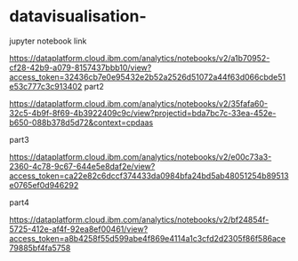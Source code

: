 # datavisualisation-
jupyter notebook link

https://dataplatform.cloud.ibm.com/analytics/notebooks/v2/a1b70952-cf28-42b9-a079-8157437bbb10/view?access_token=32436cb7e0e95432e2b52a2526d51072a44f63d066cbde51e53c777c3c913402
part2

https://dataplatform.cloud.ibm.com/analytics/notebooks/v2/35fafa60-32c5-4b9f-8f69-4b3922409c9c/view?projectid=bda7bc7c-33ea-452e-b650-088b378d5d72&context=cpdaas


part3

https://dataplatform.cloud.ibm.com/analytics/notebooks/v2/e00c73a3-2360-4c78-9c67-644e5e8daf2e/view?access_token=ca22e82c6dccf374433da0984bfa24bd5ab48051254b89513e0765ef0d946292


part4

https://dataplatform.cloud.ibm.com/analytics/notebooks/v2/bf24854f-5725-412e-af4f-92ea8ef00461/view?access_token=a8b4258f55d599abe4f869e4114a1c3cfd2d2305f86f586ace79885bf4fa5758
